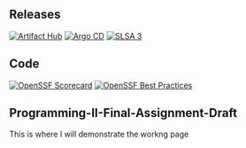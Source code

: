 
 ## Releases

 [![Artifact Hub](https://img.shields.io/endpoint?url=https://artifacthub.io/badge/repository/TristanLiSl-Programming-II)](https://artifacthub.io/packages/search?repo=TristanLiSl-Programming-II) [![Argo CD](https://img.shields.io/badge/argo--cd-deployed-blue)](https://argo-cd.readthedocs.io/) [![SLSA 3](https://slsa.dev/images/gh-badge-level3.svg)](https://slsa.dev)
 
 ## Code
 [![OpenSSF Scorecard](https://api.scorecard.dev/projects/github.com/TristanLiSl/Programming-II-generated-draft/badge)](https://scorecard.dev/viewer/?uri=github.com/TristanLiSl/Programming-II-generated-draft) [![OpenSSF Best Practices](https://www.bestpractices.dev/projects/5621/badge)](https://www.bestpractices.dev/projects/5621)

## Programming-II-Final-Assignment-Draft






This is where I will demonstrate the workng page
